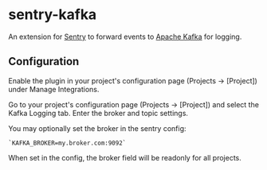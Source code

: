 # sentry-kafka

An extension for [Sentry](https://github.com/getsentry/sentry) to forward events to [Apache Kafka](http://kafka.apache.org/) for logging.

## Configuration
Enable the plugin in your project's configuration page (Projects -> [Project]) under Manage Integrations.

Go to your project's configuration page (Projects -> [Project]) and select the Kafka Logging tab. Enter the broker and topic settings.

You may optionally set the broker in the sentry config:

    `KAFKA_BROKER=my.broker.com:9092`

When set in the config, the broker field will be readonly for all projects.

